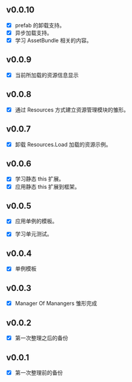 ## v0.0.10

- [x] prefab 的卸载支持。
- [x] 异步加载支持。
- [x] 学习 AssetBundle 相关的内容。

## v0.0.9

- [x] 当前所加载的资源信息显示

## v0.0.8

- [x] 通过 Resources 方式建立资源管理模块的雏形。

## v0.0.7

- [x] 卸载 Resources.Load 加载的资源示例。

## v0.0.6

- [x] 学习静态 this 扩展。
- [x] 应用静态 this 扩展到框架。

## v0.0.5

- [x] 应用单例的模板。

- [x] 学习单元测试。

## v0.0.4

- [x] 单例模板

## v0.0.3

- [x] Manager Of Manangers 雏形完成

## v0.0.2

- [x] 第一次整理之后的备份

## v0.0.1

- [x] 第一次整理前的备份
